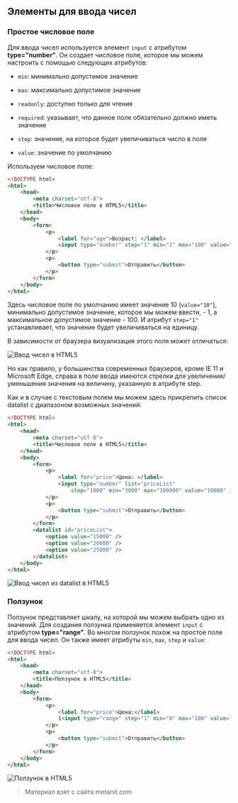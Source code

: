## Элементы для ввода чисел

### Простое числовое поле

Для ввода чисел используется элемент `input` с атрибутом **type="number"**. Он создает числовое поле, которое мы можем настроить с помощью следующих атрибутов:

- `min`: минимально допустимое значение

- `max`: максимально допустимое значение

- `readonly`: доступно только для чтения

- `required`: указывает, что данное поле обязательно должно иметь значение

- `step`: значение, на которое будет увеличиваться число в поле

- `value`: значение по умолчанию

Используем числовое поле:

```html
<!DOCTYPE html>
<html>
    <head>
        <meta charset="utf-8">
        <title>Числовое поле в HTML5</title>
    </head>
    <body>
        <form>
            <p>
                <label for="age">Возраст: </label>
                <input type="number" step="1" min="1" max="100" value="10" id="age" name="age"/>
            </p>
            <p>
                <button type="submit">Отправить</button>
            </p>
        </form>
    </body>
</html>
```

Здесь числовое поле по умолчанию имеет значение 10 (`value="10"`), минимально допустимое значение, которое мы можем ввести, - 1, а максимальное допустимое значение - 100. И атрибут `step="1"` устанавливает, что значение будет увеличиваться на единицу.

В зависимости от браузера визуализация этого поля может отличаться:

![Ввод чисел в HTML5](https://metanit.com/web/html5/pics/2.11.png)

Но как правило, у большинства современных браузеров, кроме IE 11 и Microsoft Edge, справа в поле ввода имеются стрелки для увеличения/уменьшения значения на величину, указанную в атрибуте step.

Как и в случае с текстовым полем мы можем здесь прикрепить список datalist с диапазоном возможных значений:

```html
<!DOCTYPE html>
<html>
    <head>
        <meta charset="utf-8">
        <title>Числовое поле в HTML5</title>
    </head>
    <body>
        <form>
            <p>
                <label for="price">Цена: </label>
                <input type="number" list="priceList" 
                    step="1000" min="3000" max="100000" value="10000" id="price" name="price"/>
            </p>
            <p>
                <button type="submit">Отправить</button>
            </p>
        </form>
        <datalist id="priceList">
            <option value="15000" />
            <option value="20000" />
            <option value="25000" />
        </datalist>
    </body>
</html>
```

![Ввод чисел из datalist в HTML5](https://metanit.com/web/html5/pics/2.12.png)

### Ползунок

Ползунок представляет шкалу, на которой мы можем выбрать одно из значений. Для создания ползунка применяется элемент `input` с атрибутом **type="range"**. Во многом ползунок похож на простое поле для ввода чисел. Он также имеет атрибуты `min`, `max`, `step` и `value`:

```html
<!DOCTYPE html>
<html>
    <head>
        <meta charset="utf-8">
        <title>Ползунок в HTML5</title>
    </head>
    <body>
        <form>
            <p>
                <label for="price">Цена:</label> 
                1<input type="range" step="1" min="0" max="100" value="10" id="price" name="price"/>100
            </p>
            <p>
                <button type="submit">Отправить</button>
            </p>
        </form>
    </body>
</html>
```

![Ползунок в HTML5](https://metanit.com/web/html5/pics/2.13.png)


> Материал взят с сайта metanit.com